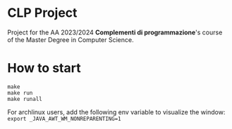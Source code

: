 # CLP Project

Project for the AA 2023/2024 **Complementi di programmazione**'s course of the Master Degree in Computer Science.

# How to start

```shell
make
make run
make runall
```

For archlinux users, add the following env variable to visualize the window: `export _JAVA_AWT_WM_NONREPARENTING=1`

